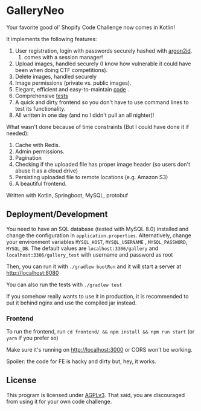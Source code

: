 # GalleryNeo

Your favorite good ol' Shopify Code Challenge now comes in Kotlin!

It implements the following features:

1. User registration, login with passwords securely hashed with [argon2id](https://en.wikipedia.org/wiki/Argon2).
    1. comes with a session manager!
2. Upload images, handled securely (I know how vulnerable it could have been when doing CTF competitions).
3. Delete images, handled securely
4. Image permissions (private vs. public images).
5. Elegant, efficient and
   easy-to-maintain [code](https://github.com/harrynull/GalleryNeo/blob/master/src/main/kotlin/tech/harrynull/galleryneo/)
   .
6. Comprehensive [tests](https://github.com/harrynull/GalleryNeo/blob/master/src/test/kotlin/tech/harrynull/galleryneo/)
7. A quick and dirty frontend so you don't have to use command lines to test its functionality.
8. All written in one day (and no I didn't pull an all nighter)!

What wasn't done because of time constraints (But I could have done it if needed):

1. Cache with Redis.
2. Admin permissions.
3. Pagination
4. Checking if the uploaded file has proper image header (so users don't abuse it as a cloud drive)
5. Persisting uploaded file to remote locations (e.g. Amazon S3)
6. A beautiful frontend.

Written with Kotlin, Springboot, MySQL, protobuf

## Deployment/Development

You need to have an SQL database (tested with MySQL 8.0) installed and change the configuration
in `application.properties`. Alternatively, change your environment variables `MYSQL_HOST`, `MYSQL_USERNAME`
, `MYSQL_PASSWORD`, `MYSQL_DB`. The default values are `localhost:3306/gallery` and `localhost:3306/gallery_test` with
username and password as root

Then, you can run it with `./gradlew bootRun` and it will start a server
at [http://localhost:8080](http://localhost:8080)

You can also run the tests with `./gradlew test`

If you somehow really wants to use it in production, it is recommended to put it behind nginx and use the compiled jar
instead.

### Frontend

To run the frontend, run `cd frontend/ && npm install && npm run start` (or `yarn` if you prefer so)

Make sure it's running on [http://localhost:3000](http://localhost:3000) or CORS won't be working.

Spoiler: the code for FE is hacky and dirty but, hey, it works.

## License

This program is licensed under [AGPLv3](https://github.com/harrynull/GalleryNeo/blob/master/LICENSE). That said, you are
discouraged from using it for your own code challenge.
